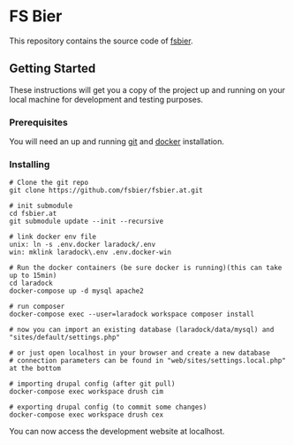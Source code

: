 # FS Bier

This repository contains the source code of [fsbier](http://www.fsbier.at/).

## Getting Started

These instructions will get you a copy of the project up and running on your local machine for development and testing purposes.

### Prerequisites

You will need an up and running [git](https://git-scm.com/) and [docker](https://www.docker.com/) installation.

### Installing

```
# Clone the git repo
git clone https://github.com/fsbier/fsbier.at.git

# init submodule
cd fsbier.at
git submodule update --init --recursive

# link docker env file
unix: ln -s .env.docker laradock/.env
win: mklink laradock\.env .env.docker-win

# Run the docker containers (be sure docker is running)(this can take up to 15min)
cd laradock
docker-compose up -d mysql apache2

# run composer
docker-compose exec --user=laradock workspace composer install

# now you can import an existing database (laradock/data/mysql) and "sites/default/settings.php"

# or just open localhost in your browser and create a new database
# connection parameters can be found in "web/sites/settings.local.php" at the bottom

# importing drupal config (after git pull)
docker-compose exec workspace drush cim

# exporting drupal config (to commit some changes)
docker-compose exec workspace drush cex
```

You can now access the development website at localhost.
